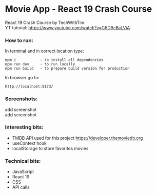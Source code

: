 # Movie App - React 19 Crash Course

React 19 Crash Course by TechWithTim <br>
YT tutorial: https://www.youtube.com/watch?v=G6D9cBaLViA <br>

### How to run:

In terminal and in correct location type:

```
npm i           - to install all dependencies
npm run dev     - to run locally
npm run build   - to prepare build version for production
```

In browser go to:

```
http://localhost:5173/
```

### Screenshots: <br>

add screenshot<br>
add screenshot<br>

### Interesting bits:

- TMDB API used for this project https://developer.themoviedb.org
- useContext hook
- localStorage to store favorites movies

### Technical bits:

- JavaScript
- React 19
- CSS
- API calls
